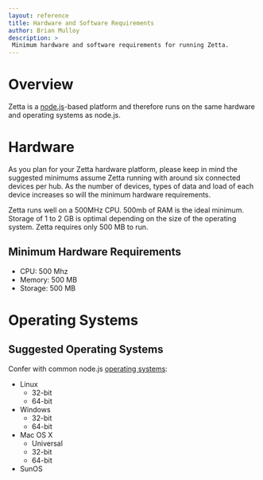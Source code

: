 ```yaml
---
layout: reference
title: Hardware and Software Requirements
author: Brian Mulloy
description: >
 Minimum hardware and software requirements for running Zetta.
---
```


# Overview

Zetta is a [node.js](http://nodejs.org/)-based platform and therefore runs on the same hardware and operating systems as node.js.

# Hardware

As you plan for your Zetta hardware platform, please keep in mind the suggested minimums assume Zetta running with around six connected devices per hub. As the number of devices, types of data and load of each device increases so will the minimum hardware requirements.

Zetta runs well on a 500MHz CPU. 500mb of RAM is the ideal minimum. Storage of 1 to 2 GB is optimal depending on the size of the operating system. Zetta requires only 500 MB to run.

## Minimum Hardware Requirements

* CPU: 500 Mhz
* Memory: 500 MB
* Storage: 500 MB

# Operating Systems

## Suggested Operating Systems

Confer with common node.js [operating systems](http://nodejs.org/download/):

* Linux
  * 32-bit
  * 64-bit
* Windows
  * 32-bit
  * 64-bit
* Mac OS X
  * Universal
  * 32-bit
  * 64-bit
* SunOS